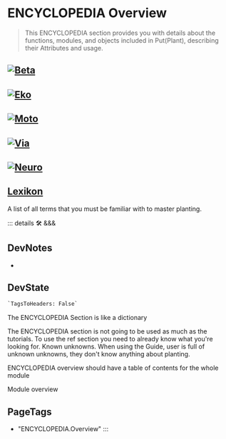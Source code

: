 
# ENCYCLOPEDIA Overview

> This ENCYCLOPEDIA section provides you with details about the functions, modules, and objects included in Put(Plant), describing their Attributes and usage.

## [![Beta](/Beta/Beta_Icon.png)](/encyclopedia/Beta/WhatBeta)

## [![Eko](/Eko/Eko_Icon.png)](/encyclopedia/Eko/EkoOverview)

## [![Moto](/Moto/Moto_Icon.png)](/encyclopedia/Moto/MotoOverview)

## [![Via](/Via/Via_Icon.png)](/encyclopedia/Via/ViaOverview)

## [![Neuro](/Neuro/Neuro_Icon.png)](/encyclopedia/Neuro/NeuroOverview)

## [Lexikon](/encyclopedia/Lexikon)

A list of all terms that you must be familiar with to master planting.

::: details 🛠 <dev>&&&</dev>

## DevNotes

-

## DevState

```py
`TagsToHeaders: False`
```

The ENCYCLOPEDIA Section is like a dictionary

The ENCYCLOPEDIA section is not going to be used as much as the tutorials. To use the ref section you need to already know what you're looking for. Known unknowns. When using the Guide, user is full of unknown unknowns, they don't know anything about planting.

ENCYCLOPEDIA overview should have a table of contents for the whole module

Module overview
<h2>PageTags</h2>

- "ENCYCLOPEDIA.Overview"
:::
